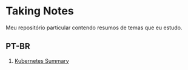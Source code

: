 # Taking Notes

Meu repositório particular contendo resumos de temas que eu estudo.

## PT-BR

1. [Kubernetes Summary](./pt-br/KubernetesSummary/README.md)
